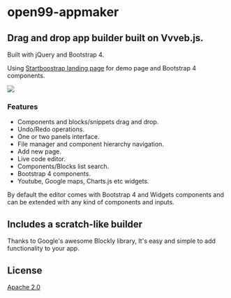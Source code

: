 # open99-appmaker


## Drag and drop app builder built on Vvveb.js.
Built with jQuery and Bootstrap 4.

Using [Startboostrap landing page](https://startbootstrap.com/template-overviews/landing-page/) for demo page and Bootstrap 4 components.

<img src="http://www.vvveb.com/img/browser.png?v=1">

### Features

* Components and blocks/snippets drag and drop.
* Undo/Redo operations.
* One or two panels interface.
* File manager and component hierarchy navigation.
* Add new page.
* Live code editor.
* Components/Blocks list search.
* Bootstrap 4 components.
* Youtube, Google maps, Charts.js etc widgets.

By default the editor comes with Bootstrap 4 and Widgets components and can be extended with any kind of components and inputs.

## Includes a scratch-like builder

Thanks to Google's awesome Blockly library, It's easy and simple to add functionality to your app.

## License

[Apache 2.0](https://github.com/system41/open99-appmaker/blob/master/LICENSE)

